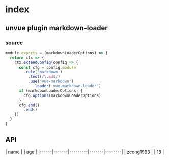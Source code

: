 # index

## unvue plugin markdown-loader

### source

```js
module.exports = (markdownLoaderOptions) => {
  return ctx => {
    ctx.extendConfig(config => {
      const cfg = config.module
        .rule('markdown')
          .test(/\.md$/)
          .use('vue-markdown')
            .loader('vue-markdown-loader')
      if (markdownLoaderOptions) {
        cfg.options(markdownLoaderOptions)
      }
      cfg.end()
        .end()
    })
  }
}
```

## API
| name |  | age |
|------|-------|---------|-------|--------|
| zcong1993 |  | 18 |

